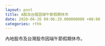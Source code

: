 ```yaml
---
layout: post
title: A股及台股因端午節假期休市
date: 2020-06-26 09:06:29.000000000 +08:00
categories: rthk
---
```


內地股市及台灣股市因端午節假期休市。
